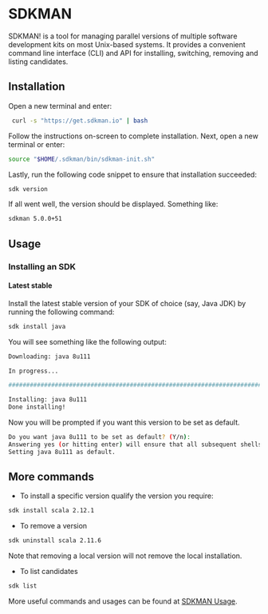 # SDKMAN

SDKMAN! is a tool for managing parallel versions of multiple software development kits on most Unix-based systems. It provides a convenient command line interface (CLI) and API for installing, switching, removing and listing candidates.

## Installation

Open a new terminal and enter:

```sh
 curl -s "https://get.sdkman.io" | bash
```

Follow the instructions on-screen to complete installation.
Next, open a new terminal or enter:

```sh
source "$HOME/.sdkman/bin/sdkman-init.sh"
```

Lastly, run the following code snippet to ensure that installation succeeded:

```sh
sdk version
```

If all went well, the version should be displayed. Something like:

```sh
sdkman 5.0.0+51
```

## Usage

### Installing an SDK

#### Latest stable

Install the latest stable version of your SDK of choice (say, Java JDK) by running the following command:

```sh
sdk install java
```

You will see something like the following output:

```sh
Downloading: java 8u111

In progress...

######################################################################## 100.0%

Installing: java 8u111
Done installing!
```

Now you will be prompted if you want this version to be set as default.

```sh
Do you want java 8u111 to be set as default? (Y/n):
Answering yes (or hitting enter) will ensure that all subsequent shells opened will have this version of the SDK in use by default.
Setting java 8u111 as default.
```

## More commands

* To install a specific version
qualify the version you require:

```sh
sdk install scala 2.12.1
```

* To remove a version

```sh
sdk uninstall scala 2.11.6
```

Note that removing a local version will not remove the local installation.

* To list candidates

```sh
sdk list
```

More useful commands and usages can be found at [SDKMAN Usage](https://sdkman.io/usage).

